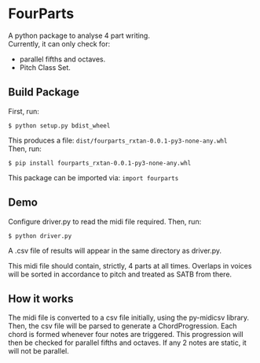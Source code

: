 # FourParts #

A python package to analyse 4 part writing. \
Currently, it can only check for:
* parallel fifths and octaves.
* Pitch Class Set.

## Build Package ##
First, run:
```console
$ python setup.py bdist_wheel
```
This produces a file: `dist/fourparts_rxtan-0.0.1-py3-none-any.whl` \
Then, run:
```console
$ pip install fourparts_rxtan-0.0.1-py3-none-any.whl
```
This package can be imported via: `import fourparts`
## Demo ##
Configure driver.py to read the midi file required.
Then, run:
```console
$ python driver.py
```
A .csv file of results will appear in the same directory as driver.py.

This midi file should contain, strictly, 4 parts at all times.
Overlaps in voices will be sorted in accordance to pitch and treated as SATB from there.

## How it works ##
The midi file is converted to a csv file initially, using the py-midicsv library.
Then, the csv file will be parsed to generate a ChordProgression. Each chord is formed whenever four notes are triggered. This progression will then be checked for parallel fifths and octaves. If any 2 notes are static, it will not be parallel.